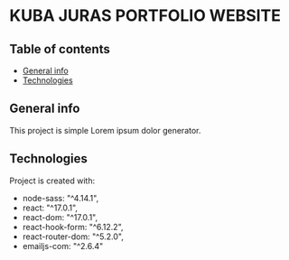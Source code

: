 # KUBA JURAS PORTFOLIO WEBSITE

## Table of contents
* [General info](#general-info)
* [Technologies](#technologies)


## General info
This project is simple Lorem ipsum dolor generator.
	
## Technologies
Project is created with:
  * node-sass: "^4.14.1",
  * react: "^17.0.1",
  * react-dom: "^17.0.1",
  * react-hook-form: "^6.12.2",
  * react-router-dom: "^5.2.0",
  * emailjs-com: "^2.6.4"